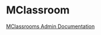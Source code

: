 # MClassroom
[MClassrooms Admin Documentation](https://docs.google.com/document/d/1wg_MvJRzeZwl8x1292AYp3JoS4AHd1xSgw7THpqflCU/edit#heading=h.co3bfkthk2eh)